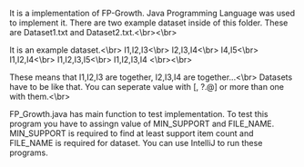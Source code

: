 It is a implementation of FP-Growth. Java Programming Language was used to implement it.
There are two example dataset inside of this folder. These are Dataset1.txt and Dataset2.txt.<\br><\br>

It is an example dataset.<\br> 
I1,I2,I3<\br>
I2,I3,I4<\br>
I4,I5<\br>
I1,I2,I4<\br>
I1,I2,I3,I5<\br>
I1,I2,I3,I4 <\br><\br>

These means that I1,I2,I3 are together, I2,I3,I4 are together...<\br>
Datasets have to be like that. You can seperate value with [, ?.@] or more than one with them.<\br>

FP_Growth.java has main function to test implementation. To test this program you have to 
assingn value of MIN_SUPPORT and FILE_NAME. MIN_SUPPORT is required to find at least support 
item count and FILE_NAME is required for dataset. You can use IntelliJ to run these programs.
